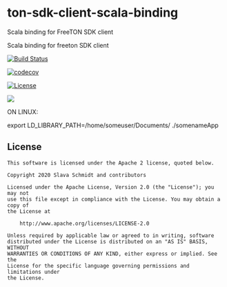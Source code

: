 # ton-sdk-client-scala-binding
Scala binding for FreeTON SDK client

Scala binding for freeton SDK client

[![Build Status](https://travis-ci.com/slavaschmidt/ton-sdk-client-scala-binding.svg?branch=main)](https://travis-ci.com/slavaschmidt/ton-sdk-client-scala-binding)

[![codecov](https://codecov.io/gh/slavaschmidt/ton-sdk-client-scala-binding/branch/main/graph/badge.svg?token=MRUA0KJ2BK)](https://codecov.io/gh/slavaschmidt/ton-sdk-client-scala-binding)

[![License](http://img.shields.io/:license-Apache%202-red.svg)](http://www.apache.org/licenses/LICENSE-2.0.txt)

[<img src="https://img.shields.io/maven-central/v/org.scoverage/sbt-scoverage.svg?label=latest%20release"/>](http://search.maven.org/#search%7Cga%7C1%7Ca%3A%22sbt-scoverage%22)

ON LINUX:

export LD_LIBRARY_PATH=/home/someuser/Documents/
./somenameApp

## License
```
This software is licensed under the Apache 2 license, quoted below.

Copyright 2020 Slava Schmidt and contributors

Licensed under the Apache License, Version 2.0 (the "License"); you may not
use this file except in compliance with the License. You may obtain a copy of
the License at

    http://www.apache.org/licenses/LICENSE-2.0

Unless required by applicable law or agreed to in writing, software
distributed under the License is distributed on an "AS IS" BASIS, WITHOUT
WARRANTIES OR CONDITIONS OF ANY KIND, either express or implied. See the
License for the specific language governing permissions and limitations under
the License.
```

